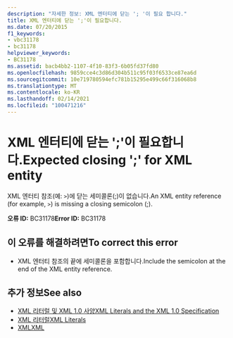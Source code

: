 ```yaml
---
description: "자세한 정보: XML 엔터티에 닫는 '; '이 필요 합니다."
title: XML 엔터티에 닫는 ';'이 필요합니다.
ms.date: 07/20/2015
f1_keywords:
- vbc31178
- bc31178
helpviewer_keywords:
- BC31178
ms.assetid: bacb4bb2-1107-4f10-83f3-6b05fd37fd80
ms.openlocfilehash: 9859cce4c3d86d304b511c95f03f6533ce87ea6d
ms.sourcegitcommit: 10e719780594efc781b15295e499c66f316068b8
ms.translationtype: MT
ms.contentlocale: ko-KR
ms.lasthandoff: 02/14/2021
ms.locfileid: "100471216"
---
```

# <a name="expected-closing--for-xml-entity"></a><span data-ttu-id="00f63-103">XML 엔터티에 닫는 ';'이 필요합니다.</span><span class="sxs-lookup"><span data-stu-id="00f63-103">Expected closing ';' for XML entity</span></span>

<span data-ttu-id="00f63-104">XML 엔터티 참조(예: `>`)에 닫는 세미콜론(;)이 없습니다.</span><span class="sxs-lookup"><span data-stu-id="00f63-104">An XML entity reference (for example, `>`) is missing a closing semicolon (;).</span></span>  
  
 <span data-ttu-id="00f63-105">**오류 ID:** BC31178</span><span class="sxs-lookup"><span data-stu-id="00f63-105">**Error ID:** BC31178</span></span>  
  
## <a name="to-correct-this-error"></a><span data-ttu-id="00f63-106">이 오류를 해결하려면</span><span class="sxs-lookup"><span data-stu-id="00f63-106">To correct this error</span></span>  
  
- <span data-ttu-id="00f63-107">XML 엔터티 참조의 끝에 세미콜론을 포함합니다.</span><span class="sxs-lookup"><span data-stu-id="00f63-107">Include the semicolon at the end of the XML entity reference.</span></span>  
  
## <a name="see-also"></a><span data-ttu-id="00f63-108">추가 정보</span><span class="sxs-lookup"><span data-stu-id="00f63-108">See also</span></span>

- [<span data-ttu-id="00f63-109">XML 리터럴 및 XML 1.0 사양</span><span class="sxs-lookup"><span data-stu-id="00f63-109">XML Literals and the XML 1.0 Specification</span></span>](../programming-guide/language-features/xml/xml-literals-and-the-xml-1-0-specification.md)
- [<span data-ttu-id="00f63-110">XML 리터럴</span><span class="sxs-lookup"><span data-stu-id="00f63-110">XML Literals</span></span>](../language-reference/xml-literals/index.md)
- [<span data-ttu-id="00f63-111">XML</span><span class="sxs-lookup"><span data-stu-id="00f63-111">XML</span></span>](../programming-guide/language-features/xml/index.md)

